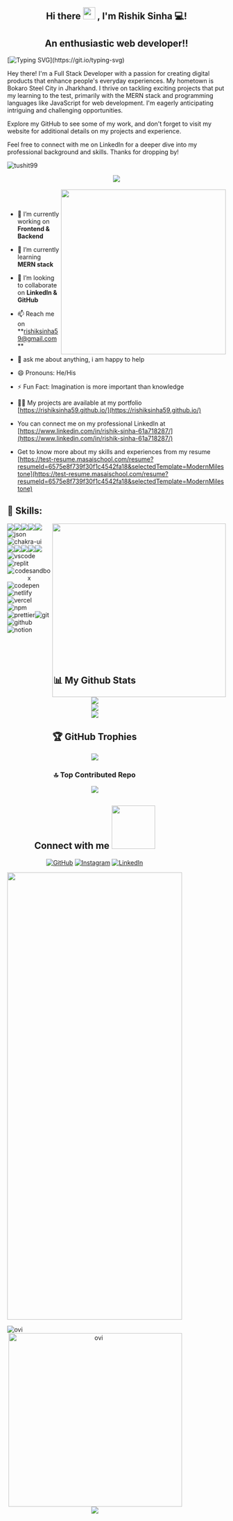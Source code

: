 <h2 align="center">
  Hi there <img src="https://media.giphy.com/media/hvRJCLFzcasrR4ia7z/giphy.gif" width="28"> , I'm Rishik Sinha 💻!
</h2>  
<center><h2>An enthusiastic web developer!!</h2></center>

[![Typing SVG](https://readme-typing-svg.herokuapp.com?font=comfortaa&color=FF69B4&size=24&width=500&lines=Hello+Folks...;A+Full-Stack+Web+Developer;)](https://git.io/typing-svg)


Hey there! I'm a Full Stack Developer with a passion for creating digital products that enhance people's everyday experiences. My hometown is Bokaro Steel City in Jharkhand. I thrive on tackling exciting projects that put my learning to the test, primarily with the MERN stack and programming languages like JavaScript for web development. I'm eagerly anticipating intriguing and challenging opportunities.

Explore my GitHub to see some of my work, and don't forget to visit my website for additional details on my projects and experience.

Feel free to connect with me on LinkedIn for a deeper dive into my professional background and skills. Thanks for dropping by!






<p align="left"> <img src="https://komarev.com/ghpvc/?username=tushit99&label=Profile%20views&color=0e75b6&style=flat" alt="tushit99" /> </p>

   <p align="center" color:"red">
          <img src="https://readme-typing-svg.demolab.com/?lines=Hi! My self Rishik Sinha 🏽; I am Developer;Curious%20to%20learn%20new%20things !&font=Fira%20Code&center=true&width=440&height=45&color=#37bcf7&vCenter=true&size=22&pause=1000">
      </p>
     
<img width="100%" height="3px" src="https://imarticus.org/blog/wp-content/uploads/2021/12/djbwgfw.gif">

 
<img align="right" width="380px" src="https://cdn.jsdelivr.net/gh/bdfd/Personal_Image_Repo/8.Cool-Animation/Keep_Coding.gif" width = 320px>
 
<br/>
<br/>  
<br/>  

<p width="50%" >

- 🔭 I’m currently working on **Frontend & Backend**

- 🌱 I’m currently learning **MERN stack**

- 👯 I’m looking to collaborate on **LinkedIn & GitHub**

- 📫 Reach me on **rishiksinha59@gmail.com **

- 💬 ask me about anything, i am happy to help

- 😄 Pronouns: He/His

- ⚡ Fun Fact: Imagination is more important than knowledge

- 👨‍💻 My projects are available at my portfolio [https://rishiksinha59.github.io/](https://rishiksinha59.github.io/)

- You can connect me on my professional LinkedIn at [https://www.linkedin.com/in/rishik-sinha-61a718287/](https://www.linkedin.com/in/rishik-sinha-61a718287/)
- Get to know more about my skills and experiences from my resume [https://test-resume.masaischool.com/resume?resumeId=6575e8f739f30f1c4542fa18&selectedTemplate=ModernMilestone](https://test-resume.masaischool.com/resume?resumeId=6575e8f739f30f1c4542fa18&selectedTemplate=ModernMilestone) 

</p>

<h2>🥇 Skills:  </h2>  
  <picture> <img align="right" src="https://camo.githubusercontent.com/3997f3b27a68e19c31e2d1c378d77303735faa42e7d18a8018f7510d66aaa83e/68747470733a2f2f7777772e77696e677374656368736f6c7574696f6e732e636f6d2f77702d636f6e74656e742f75706c6f6164732f323032322f30332f66756c6c2d737461636b2d646576656c6f706d656e742e676966" width = 400px></picture>


<p>
<div align="center" style="display: flex; flex-wrap: wrap;">
<img src="https://img.shields.io/badge/react-%2320232a.svg?style=for-the-badge&logo=react&logoColor=%2361DAFB" />
<img src="https://img.shields.io/badge/React_Router-CA4245?style=for-the-badge&logo=react-router&logoColor=white" />
<img src="https://img.shields.io/badge/redux-%23593d88.svg?style=for-the-badge&logo=redux&logoColor=white" />
<img src="https://img.shields.io/badge/HTML5-E34F26?style=for-the-badge&logo=html5&logoColor=white" />
<img src="https://img.shields.io/badge/CSS3-1572B6?style=for-the-badge&logo=css3&logoColor=white" />
<img src="https://img.shields.io/badge/json-5E5C5C?style=for-the-badge&logo=json&logoColor=white" alt="json" />&nbsp;&nbsp;
<img src="https://img.shields.io/badge/Chakra--UI-319795?style=for-the-badge&logo=chakra-ui&logoColor=white" alt="chakra-ui" />&nbsp;&nbsp;
<img src="https://img.shields.io/badge/JavaScript-323330?style=for-the-badge&logo=javascript&logoColor=F7DF1E" />
<img src="https://img.shields.io/badge/java-%23ED8B00.svg?style=for-the-badge&logo=java&logoColor=white" />
<img src="https://img.shields.io/badge/npm-CB3837?style=for-the-badge&logo=npm&logoColor=white" />
<img src="https://img.shields.io/badge/GitHub-100000?style=for-the-badge&logo=github&logoColor=white" />
<img src="https://img.shields.io/badge/GIT-E44C30?style=for-the-badge&logo=git&logoColor=white" />
   <!--   <img src="https://img.shields.io/badge/Canva-%2300C4CC.svg?&style=for-the-badge&logo=Canva&logoColor=white" alt="canva" /> -->
  <img src="https://img.shields.io/badge/VSCode-0078D4?style=for-the-badge&logo=visual%20studio%20code&logoColor=white" alt="vscode" />
  <img src="https://img.shields.io/badge/replit-667881?style=for-the-badge&logo=replit&logoColor=white" alt="replit" />
  <img src="https://img.shields.io/badge/Codesandbox-000000?style=for-the-badge&logo=CodeSandbox&logoColor=white" alt="codesandbox" />
  <img src="https://img.shields.io/badge/Codepen-000000?style=for-the-badge&logo=codepen&logoColor=white" alt="codepen" />
  <img src="https://img.shields.io/badge/Netlify-00C7B7?style=for-the-badge&logo=netlify&logoColor=white" alt="netlify" />
  <img src="https://img.shields.io/badge/Vercel-000000?style=for-the-badge&logo=vercel&logoColor=white" alt="vercel" />
<!--   <img src="https://img.shields.io/badge/Heroku-430098?style=for-the-badge&logo=heroku&logoColor=white" alt="heroku" /> -->
<!--   <img src="https://img.shields.io/badge/Yarn-2C8EBB?style=for-the-badge&logo=yarn&logoColor=white" alt="yarn" /> -->
  <img src="https://img.shields.io/badge/NPM-%23000000.svg?style=for-the-badge&logo=npm&logoColor=white" alt="npm"/>
  <img src="https://img.shields.io/badge/prettier-1A2C34?style=for-the-badge&logo=prettier&logoColor=white" alt="prettier" />
  <img src="https://img.shields.io/badge/Git-f44d27?style=for-the-badge&logo=git&logoColor=white" alt="git"/>
<!--   <img src="https://img.shields.io/badge/Postman-FF6C37?style=for-the-badge&logo=Postman&logoColor=white" alt="postman"/> -->
  <img src="https://img.shields.io/badge/GitHub-100000?style=for-the-badge&logo=github&logoColor=white" alt="github"/>
<!--   <img src="https://img.shields.io/badge/Miro-050038?style=for-the-badge&logo=Miro&logoColor=white" alt="miro" /> -->
  <img src="https://img.shields.io/badge/Notion-000000?style=for-the-badge&logo=notion&logoColor=white" alt="notion" />
  
  <div/>
</p>

<br/>
<br/>
<br/>



## 📊 My Github Stats
<!-- github status  -->


![](https://github-readme-stats.vercel.app/api?username=rishiksinha59&theme=dark&hide_border=false&include_all_commits=false&count_private=false)<br/>
![](https://github-readme-streak-stats.herokuapp.com/?user=rishiksinha59&%22%20alt=%22rishiksinha59)<br/>
![](https://github-readme-stats.vercel.app/api/top-langs?username=rishiksinha59&show_icons=true&locale=en&layout=compact)


## 🏆 GitHub Trophies
![](https://github-profile-trophy.vercel.app/?username=rishiksinha59&theme=radical&combine_all_yearly_contributions=true)


### 🔝 Top Contributed Repo

<img src="https://github-profile-summary-cards.vercel.app/api/cards/profile-details?username=rishiksinha59&theme=github_dark" />

<br>
<h2> Connect with me <img src='https://raw.githubusercontent.com/ShahriarShafin/ShahriarShafin/main/Assets/handshake.gif' width="100px"> </h2>

[![GitHub](https://img.shields.io/badge/GitHub-%23181717.svg?logo=GitHub&logoColor=white)](https://github.com/rishiksinha59)
[![Instagram](https://img.shields.io/badge/Instagram-%23E4405F.svg?logo=Instagram&logoColor=white)]()
[![LinkedIn](https://img.shields.io/badge/LinkedIn-%230077B5.svg?logo=linkedin&logoColor=white)](https://www.linkedin.com/in/rishik-sinha-61a718287/)


<img width="100%" src="https://www.animatedimages.org/data/media/562/animated-line-image-0124.gif">


<p>
<a href="https://github.com/rishiksinha59"><span>
<img align="left" src="https://github-readme-stats.vercel.app/api/top-langs?username=rishiksinha59&show_icons=true&locale=en&layout=compact&theme=chartreuse-dark" alt="ovi"/>
<img align="right" src="https://github-readme-stats.vercel.app/api?username=rishiksinha59&show_icons=true&locale=en&theme=chartreuse-dark" alt="ovi" width="400px"/>
</span></a> </p>

<br/><br/><br/><br/><br/><br/><br/><br/><br/>
<hr clear="both">
 <br/>
<p align="center">
<a href="https://github.com/rishiksinha59"><span>
<img align="center" src="https://github-profile-summary-cards.vercel.app/api/cards/profile-details?username=rishiksinha59&theme=dracula" />
</span></a> </p>
